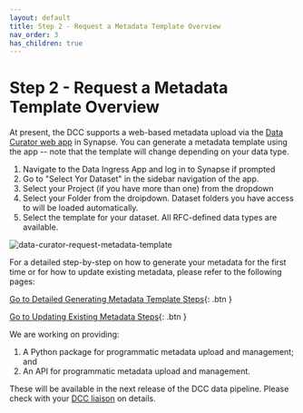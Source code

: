 ```yaml
---
layout: default
title: Step 2 - Request a Metadata Template Overview
nav_order: 3
has_children: true
---
```


# Step 2 - Request a Metadata Template Overview

At present, the DCC supports a web-based metadata upload via the [Data Curator web app](https://www.synapse.org/#!Wiki:syn20681266/ENTITY) in Synapse. You can generate a metadata template using the app -- note that the template will change depending on your data type. 

1. Navigate to the Data Ingress App and log in to Synapse if prompted
2. Go to "Select Yor Dataset" in the sidebar navigation of the app. 
3. Select your Project (if you have more than one) from the dropdown
4. Select your Folder from the droipdown. Dataset folders you have access to will be loaded automatically.
5. Select the template for your dataset. All RFC-defined data types are available.


![data-curator-request-metadata-template](https://user-images.githubusercontent.com/12868382/85980436-3fcfba80-b997-11ea-9bfe-470886e5de84.png)

For a detailed step-by-step on how to generate your metadata for the first time or for how to update existing metadata, please refer to the following pages:

[Go to Detailed Generating Metadata Template Steps](curate-metadata-first-time){: .btn }

[Go to Updating Existing Metadata Steps](update-existing-metadata){: .btn }

We are working on providing: 
   
   1. A Python package for programmatic metadata upload and management; 
   and 
   2. An API for programmatic metadata upload and management. 
   
   These will be available in the next release of the DCC data pipeline. Please check with your [DCC liaison](dcc-liaison) on details.
 
